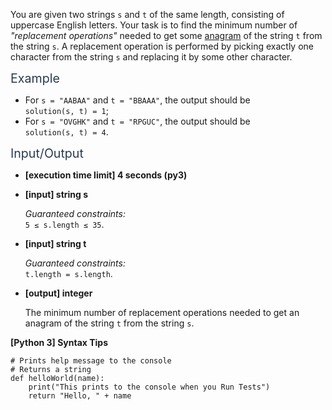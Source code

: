 <p>You are given two strings <code>s</code> and <code>t</code> of the same length, consisting of uppercase English letters. Your task is to find the minimum number of <em>"replacement operations"</em> needed to get some <a href="keyword://anagram" target="_blank">anagram</a> of the string <code>t</code> from the string <code>s</code>. A replacement operation is performed by picking exactly one character from the string <code>s</code> and replacing it by some other character.</p>
<p><span class="markdown--header" style="color:#2b3b52;font-size:1.4em">Example</span></p>
<ul>
<li>For <code>s = "AABAA"</code> and <code>t = "BBAAA"</code>, the output should be<br />
<code>solution(s, t) = 1</code>;</li>
<li>For <code>s = "OVGHK"</code> and <code>t = "RPGUC"</code>, the output should be<br />
<code>solution(s, t) = 4</code>.</li>
</ul>
<p><span class="markdown--header" style="color:#2b3b52;font-size:1.4em">Input/Output</span></p>
<ul>
<li>
<p><strong>[execution time limit] 4 seconds (py3)</strong></p>
</li>
<li>
<p><strong>[input] string s</strong></p>
<p><em>Guaranteed constraints:</em><br />
<code>5 ≤ s.length ≤ 35</code>.</p>
</li>
<li>
<p><strong>[input] string t</strong></p>
<p><em>Guaranteed constraints:</em><br />
<code>t.length = s.length</code>.</p>
</li>
<li>
<p><strong>[output] integer</strong></p>
<p>The minimum number of replacement operations needed to get an anagram of the string <code>t</code> from the string <code>s</code>.</p>
</li>
</ul>
<p><strong>[Python 3] Syntax Tips</strong></p>
<pre><code class="language-python"><span class="hljs-comment"># Prints help message to the console</span>
<span class="hljs-comment"># Returns a string</span>
<span class="hljs-keyword">def</span> <span class="hljs-title function_">helloWorld</span>(<span class="hljs-params">name</span>):
    <span class="hljs-built_in">print</span>(<span class="hljs-string">"This prints to the console when you Run Tests"</span>)
    <span class="hljs-keyword">return</span> <span class="hljs-string">"Hello, "</span> + name

</code></pre>
